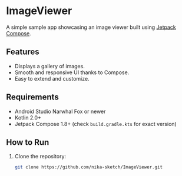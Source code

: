 # ImageViewer

A simple sample app showcasing an image viewer built using [Jetpack Compose](https://developer.android.com/jetpack/compose).

## Features

- Displays a gallery of images.
- Smooth and responsive UI thanks to Compose.
- Easy to extend and customize.

## Requirements

- Android Studio Narwhal Fox or newer
- Kotlin 2.0+
- Jetpack Compose 1.8+ (check `build.gradle.kts` for exact version)

## How to Run

1. Clone the repository:
   ```bash
   git clone https://github.com/nika-sketch/ImageViewer.git
